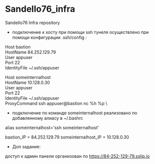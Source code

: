 # Sandello76_infra
Sandello76 Infra repository

- подключение к хосту при помощи ssh тунеля осуществлено при помощи конфигурации .ssh/config :

 Host bastion \
     HostName 84.252.129.79 \
     User appuser \
     Port 22 \
     IdentityFile ~/.ssh/appuser 


 Host someinternalhost \
     HostName 10.128.0.30 \
     User appuser \
     Port 22 \
     IdentityFile ~/.ssh/appuser \
     ProxyCommand  ssh appuser@bastion nc %h %p \
- подключение по команде someinternalhost реализовано по добавленному алиасу в ~/.bashrc

alias someinternalhost='ssh someinternalhost'


bastion_IP = 84.252.129.79
someinternalhost_IP = 10.128.0.30

- Доп задание:

доступ к админ панели организован по https://84-252-129-79.sslip.io
